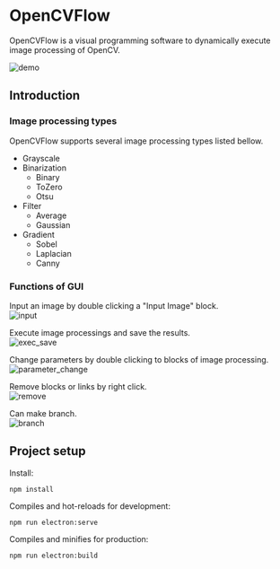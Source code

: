 # OpenCVFlow

OpenCVFlow is a visual programming software to dynamically execute image processing of OpenCV.

![demo](https://github.com/ufield/opencvflow/wiki/media/movies/top.gif)

## Introduction
### Image processing types
OpenCVFlow supports several image processing types listed bellow.
- Grayscale
- Binarization
    - Binary
    - ToZero
    - Otsu
- Filter
    - Average
    - Gaussian
- Gradient
    - Sobel
    - Laplacian
    - Canny

### Functions of GUI
Input an image by double clicking a "Input Image" block.  
![input](https://github.com/ufield/opencvflow/wiki/media/movies/input_image.gif)

Execute image processings and save the results.  
![exec_save](https://github.com/ufield/opencvflow/wiki/media/movies/exec_save.gif)

Change parameters by double clicking to blocks of image processing.  
![parameter_change](https://github.com/ufield/opencvflow/wiki/media/movies/parameter_change.gif)

Remove blocks or links by right click.  
![remove](https://github.com/ufield/opencvflow/wiki/media/movies/remove.gif)

Can make branch.  
![branch](https://github.com/ufield/opencvflow/wiki/media/movies/branch.gif)


## Project setup
Install:
```
npm install
```

Compiles and hot-reloads for development: 
```
npm run electron:serve
```

Compiles and minifies for production: 
```
npm run electron:build
```
